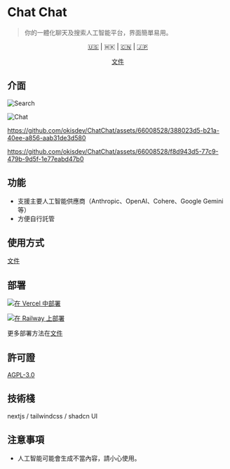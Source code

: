 # Chat Chat

> 你的一體化聊天及搜索人工智能平台，界面簡單易用。

<p align='center'>
    <a href='./README.md'>🇺🇸</a> | <a>🇭🇰</a> | <a href='./README.zh_CN.md'>🇨🇳</a> | <a href='/README.ja.md'>🇯🇵</a>
</p>

<p align='center'>
    <a href='https://docs.okis.dev/docs/chat' target='_blank'>
        文件
    </a>
</p>

## 介面

![Search](https://cdn.harrly.com/project/GitHub/Chat-Chat/img/search.png)

![Chat](https://cdn.harrly.com/project/GitHub/Chat-Chat/img/chat.png)

https://github.com/okisdev/ChatChat/assets/66008528/388023d5-b21a-40ee-a856-aab31de3d580

https://github.com/okisdev/ChatChat/assets/66008528/f8d943d5-77c9-479b-9d5f-1e77eabd47b0

## 功能

-   支援主要人工智能供應商（Anthropic、OpenAI、Cohere、Google Gemini 等）
-   方便自行託管

## 使用方式

[文件](https://docs.okis.dev/docs/chat)

## 部署

[![在 Vercel 中部署](https://vercel.com/button)](https://vercel.com/import/project?template=https://github.com/okisdev/ChatChat)

[![在 Railway 上部署](https://railway.app/button.svg)](https://railway.app/template/-WWW5r)

更多部署方法在[文件](https://docs.okis.dev/docs/chat)

## 許可證

[AGPL-3.0](./LICENSE)

## 技術棧

nextjs / tailwindcss / shadcn UI

## 注意事項

-   人工智能可能會生成不當內容，請小心使用。
